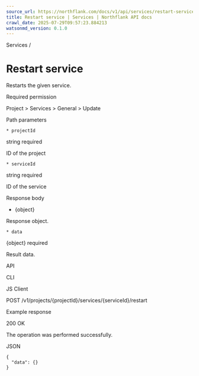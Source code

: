 ```yaml
---
source_url: https://northflank.com/docs/v1/api/services/restart-service
title: Restart service | Services | Northflank API docs
crawl_date: 2025-07-29T09:57:23.884213
watsonmd_version: 0.1.0
---
```


Services / 

# Restart service

Restarts the given service.

Required permission

Project > Services > General > Update

Path parameters

    * projectId

string required

ID of the project

    * serviceId

string required

ID of the service




Response body

  * {object}

Response object.

    * data

{object} required

Result data.




API

CLI

JS Client

POST /v1/projects/{projectId}/services/{serviceId}/restart

Example response

200 OK

The operation was performed successfully.

JSON
    
    
    {
      "data": {}
    }